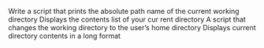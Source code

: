 Write a script that prints the absolute path name of the current working directory
Displays the contents list of your cur	rent directory
A script that changes the working directory to the user’s home directory
Displays current directory contents in a long format
